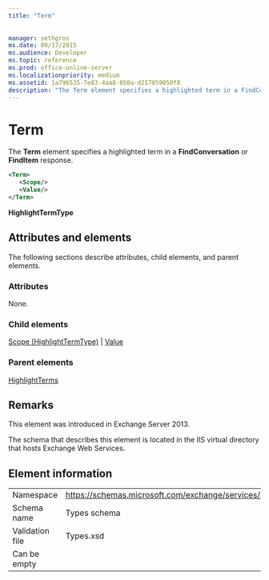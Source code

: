 ```yaml
---
title: "Term"
 
 
manager: sethgros
ms.date: 09/17/2015
ms.audience: Developer
ms.topic: reference
ms.prod: office-online-server
ms.localizationpriority: medium
ms.assetid: 1a796535-7e83-4aa8-850a-d217059050f8
description: "The Term element specifies a highlighted term in a FindConversation or FindItem response."
---
```


# Term

The **Term** element specifies a highlighted term in a **FindConversation** or **FindItem** response. 
  
```XML
<Term>
   <Scope/>
   <Value/>
</Term>
```

 **HighlightTermType**
## Attributes and elements

The following sections describe attributes, child elements, and parent elements.
  
### Attributes

None.
  
### Child elements

[Scope (HighlightTermType)](scope-highlighttermtype.md) | [Value](value.md)
  
### Parent elements

[HighlightTerms](highlightterms.md)
  
## Remarks

This element was introduced in Exchange Server 2013.
  
The schema that describes this element is located in the IIS virtual directory that hosts Exchange Web Services.
  
## Element information

|||
|:-----|:-----|
|Namespace  <br/> |https://schemas.microsoft.com/exchange/services/2006/types  <br/> |
|Schema name  <br/> |Types schema  <br/> |
|Validation file  <br/> |Types.xsd  <br/> |
|Can be empty  <br/> ||
   

